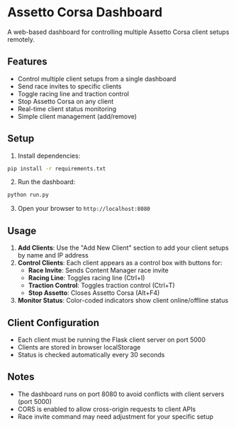 # Assetto Corsa Dashboard

A web-based dashboard for controlling multiple Assetto Corsa client setups remotely.

## Features

- Control multiple client setups from a single dashboard
- Send race invites to specific clients
- Toggle racing line and traction control
- Stop Assetto Corsa on any client
- Real-time client status monitoring
- Simple client management (add/remove)

## Setup

1. Install dependencies:
```bash
pip install -r requirements.txt
```

2. Run the dashboard:
```bash
python run.py
```

3. Open your browser to `http://localhost:8080`

## Usage

1. **Add Clients**: Use the "Add New Client" section to add your client setups by name and IP address
2. **Control Clients**: Each client appears as a control box with buttons for:
   - **Race Invite**: Sends Content Manager race invite
   - **Racing Line**: Toggles racing line (Ctrl+I)
   - **Traction Control**: Toggles traction control (Ctrl+T)
   - **Stop Assetto**: Closes Assetto Corsa (Alt+F4)
3. **Monitor Status**: Color-coded indicators show client online/offline status

## Client Configuration

- Each client must be running the Flask client server on port 5000
- Clients are stored in browser localStorage
- Status is checked automatically every 30 seconds

## Notes

- The dashboard runs on port 8080 to avoid conflicts with client servers (port 5000)
- CORS is enabled to allow cross-origin requests to client APIs
- Race invite command may need adjustment for your specific setup